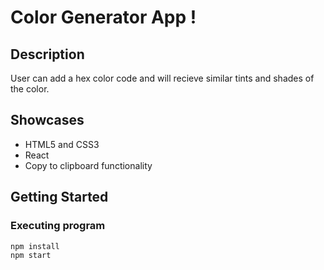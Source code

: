 # Color Generator App !

## Description

User can add a hex color code and will recieve similar tints and  shades of the color.

## Showcases

-   HTML5 and CSS3
-   React
-   Copy to clipboard functionality 


## Getting Started

### Executing program

```
npm install
npm start
```
